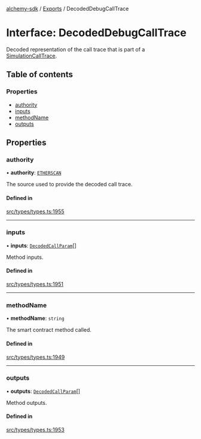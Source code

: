 [alchemy-sdk](../README.md) / [Exports](../modules.md) / DecodedDebugCallTrace

# Interface: DecodedDebugCallTrace

Decoded representation of the call trace that is part of a
[SimulationCallTrace](SimulationCallTrace.md).

## Table of contents

### Properties

- [authority](DecodedDebugCallTrace.md#authority)
- [inputs](DecodedDebugCallTrace.md#inputs)
- [methodName](DecodedDebugCallTrace.md#methodname)
- [outputs](DecodedDebugCallTrace.md#outputs)

## Properties

### authority

• **authority**: [`ETHERSCAN`](../enums/DecodingAuthority.md#etherscan)

The source used to provide the decoded call trace.

#### Defined in

[src/types/types.ts:1955](https://github.com/alchemyplatform/alchemy-sdk-js/blob/aeb51c8/src/types/types.ts#L1955)

___

### inputs

• **inputs**: [`DecodedCallParam`](DecodedCallParam.md)[]

Method inputs.

#### Defined in

[src/types/types.ts:1951](https://github.com/alchemyplatform/alchemy-sdk-js/blob/aeb51c8/src/types/types.ts#L1951)

___

### methodName

• **methodName**: `string`

The smart contract method called.

#### Defined in

[src/types/types.ts:1949](https://github.com/alchemyplatform/alchemy-sdk-js/blob/aeb51c8/src/types/types.ts#L1949)

___

### outputs

• **outputs**: [`DecodedCallParam`](DecodedCallParam.md)[]

Method outputs.

#### Defined in

[src/types/types.ts:1953](https://github.com/alchemyplatform/alchemy-sdk-js/blob/aeb51c8/src/types/types.ts#L1953)
